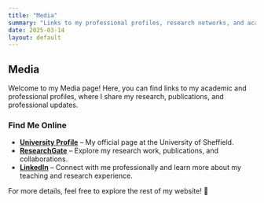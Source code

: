 ```yaml
---
title: "Media"
summary: "Links to my professional profiles, research networks, and academic presence online."
date: 2025-03-14
layout: default
---
```


## Media  

Welcome to my Media page! Here, you can find links to my academic and professional profiles, where I share my research, publications, and professional updates.  

### **Find Me Online**  

- **[University Profile](https://www.sheffield.ac.uk/cs/people/academic/islam-elgendy)** – My official page at the University of Sheffield.  
- **[ResearchGate](https://www.researchgate.net/profile/Islam-Elgendy-2)** – Explore my research work, publications, and collaborations.  
- **[LinkedIn](https://no.linkedin.com/in/islam-elgendy-484664238)** – Connect with me professionally and learn more about my teaching and research experience.  

For more details, feel free to explore the rest of my website! 🚀  